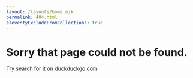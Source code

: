 ```yaml
---
layout: /layouts/home.njk
permalink: 404.html
eleventyExcludeFromCollections: true
---
```


<!--

Read more: https://www.11ty.dev/docs/quicktips/not-found/

This will work for both GitHub pages and Netlify:

* https://help.github.com/articles/creating-a-custom-404-page-for-your-github-pages-site/
* https://www.netlify.com/docs/redirects/#custom-404

-->

<h1 class="text-center">
  <span class="page-heading text-center">Sorry that page could not be found.</span>
</h1>
<div class="text-center">
  <span class="page text-center">
    Try search for it on
    <a href="https://www.duckduckgo.com/?q=site:andrewford.co.nz">duckduckgo.com</a>
    </span>
</div>
